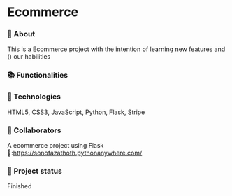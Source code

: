 <h1>Ecommerce</h1>

### 📝 About <br>
<p>This is a Ecommerce project with the intention of learning new features and () our habilities</p>

### 📚 Functionalities <br>

<!--IMGs-->

### 🔧 Technologies<br>
HTML5, 
CSS3, 
JavaScript,
Python, 
Flask,
Stripe

### 🤝 Collaborators <br>


A ecommerce project using Flask <br>
🔗:https://sonofazathoth.pythonanywhere.com/

### 🎯 Project status <br>
Finished
